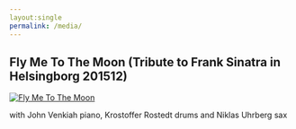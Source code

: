 ```yaml
---
layout:single
permalink: /media/
---
```


## Fly Me To The Moon (Tribute to Frank Sinatra in Helsingborg 201512)
[![Fly Me To The Moon](http://img.youtube.com/vi/zcx--mUSjOA/0.jpg)](https://youtu.be/zcx--mUSjOA "Fly Me To The Moon")


with John Venkiah piano, Krostoffer Rostedt drums and Niklas Uhrberg sax

